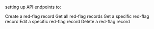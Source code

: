 setting up API endpoints to:

Create a red-flag record
Get all red-flag records
Get a specific red-flag record
Edit a specific red-flag record
Delete a red-flag record